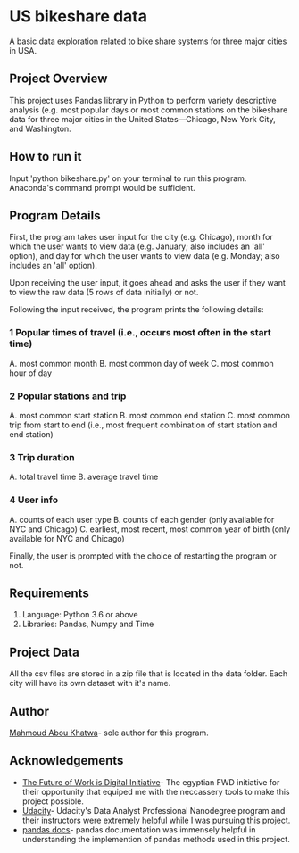 # US bikeshare data
A basic data exploration related to bike share systems for three major cities in USA.

## Project Overview
This project uses Pandas library in Python to perform variety descriptive analysis (e.g. most popular days or most common stations on the bikeshare data for three major cities in the United States—Chicago, New York City, and Washington.

## How to run it
Input 'python bikeshare.py' on your terminal to run this program. Anaconda's command prompt would be sufficient.

## Program Details
First, the program takes user input for the city (e.g. Chicago), month for which the user wants to view data (e.g. January; also includes an 'all' option), and day for which the user wants to view data (e.g. Monday; also includes an 'all' option).

Upon receiving the user input, it goes ahead and asks the user if they want to view the raw data (5 rows of data initially) or not.

Following the input received, the program prints the following details:

### 1 Popular times of travel (i.e., occurs most often in the start time)

A. most common month
B. most common day of week
C. most common hour of day

### 2 Popular stations and trip

A. most common start station
B. most common end station
C. most common trip from start to end (i.e., most frequent combination of start station and end station)

### 3 Trip duration

A. total travel time
B. average travel time

### 4 User info

A. counts of each user type
B. counts of each gender (only available for NYC and Chicago)
C. earliest, most recent, most common year of birth (only available for NYC and Chicago)

Finally, the user is prompted with the choice of restarting the program or not.

## Requirements
  1. Language: Python 3.6 or above
  2. Libraries: Pandas, Numpy and Time
  
## Project Data
All the csv files are stored in a zip file that is located in the data folder. Each city will have its own dataset with it's name.

## Author
[Mahmoud Abou Khatwa](https://github.com/MKhatwa)- sole author for this program.

## Acknowledgements

- [The Future of Work is Digital Initiative](https://egfwd.com/)- The egyptian FWD initiative for their opportunity that equiped me with the neccassery tools to make this project possible.
- [Udacity](https://www.udacity.com/)- Udacity's Data Analyst Professional Nanodegree program and their instructors were extremely helpful while I was pursuing this project.
- [pandas docs](https://pandas.pydata.org/pandas-docs/stable/)- pandas documentation was immensely helpful in understanding the implemention of pandas methods used in this project.
